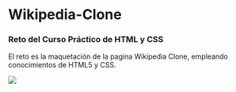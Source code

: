# Wikipedia-Clone
### Reto del Curso Práctico de HTML y CSS

El reto es la maquetación  de la pagina Wikipedia Clone, empleando conocimientos de HTML5 y CSS.

![](https://i.imgur.com/Q3HdDUg.png)
